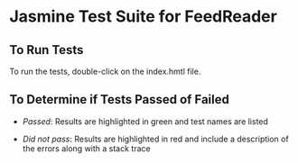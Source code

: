 # Jasmine Test Suite for FeedReader

## To Run Tests

 To run the tests, double-click on the index.hmtl file.
 
 ## To Determine if Tests Passed of Failed
 
 * *Passed*: Results are highlighted in green and test names are listed
 
 * *Did not pass*: Results are highlighted in red and include a description of the errors along with a stack trace
 
 
